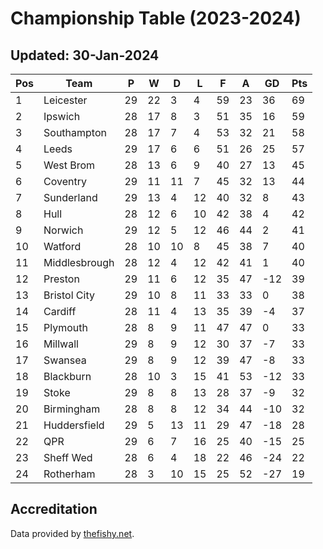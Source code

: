 # Championship Table (2023-2024)
## Updated: 30-Jan-2024

| Pos | Team | P | W | D | L | F | A | GD | Pts |
| --- | --- | --- | --- | --- | --- | --- | --- | --- | --- |
| 1 | Leicester | 29 | 22 | 3 | 4 | 59 | 23 | 36 | 69 |
| 2 | Ipswich | 28 | 17 | 8 | 3 | 51 | 35 | 16 | 59 |
| 3 | Southampton | 28 | 17 | 7 | 4 | 53 | 32 | 21 | 58 |
| 4 | Leeds | 29 | 17 | 6 | 6 | 51 | 26 | 25 | 57 |
| 5 | West Brom | 28 | 13 | 6 | 9 | 40 | 27 | 13 | 45 |
| 6 | Coventry | 29 | 11 | 11 | 7 | 45 | 32 | 13 | 44 |
| 7 | Sunderland | 29 | 13 | 4 | 12 | 40 | 32 | 8 | 43 |
| 8 | Hull | 28 | 12 | 6 | 10 | 42 | 38 | 4 | 42 |
| 9 | Norwich | 29 | 12 | 5 | 12 | 46 | 44 | 2 | 41 |
| 10 | Watford | 28 | 10 | 10 | 8 | 45 | 38 | 7 | 40 |
| 11 | Middlesbrough | 28 | 12 | 4 | 12 | 42 | 41 | 1 | 40 |
| 12 | Preston | 29 | 11 | 6 | 12 | 35 | 47 | -12 | 39 |
| 13 | Bristol City | 29 | 10 | 8 | 11 | 33 | 33 | 0 | 38 |
| 14 | Cardiff | 28 | 11 | 4 | 13 | 35 | 39 | -4 | 37 |
| 15 | Plymouth | 28 | 8 | 9 | 11 | 47 | 47 | 0 | 33 |
| 16 | Millwall | 29 | 8 | 9 | 12 | 30 | 37 | -7 | 33 |
| 17 | Swansea | 29 | 8 | 9 | 12 | 39 | 47 | -8 | 33 |
| 18 | Blackburn | 28 | 10 | 3 | 15 | 41 | 53 | -12 | 33 |
| 19 | Stoke | 29 | 8 | 8 | 13 | 28 | 37 | -9 | 32 |
| 20 | Birmingham | 28 | 8 | 8 | 12 | 34 | 44 | -10 | 32 |
| 21 | Huddersfield | 29 | 5 | 13 | 11 | 29 | 47 | -18 | 28 |
| 22 | QPR | 29 | 6 | 7 | 16 | 25 | 40 | -15 | 25 |
| 23 | Sheff Wed | 28 | 6 | 4 | 18 | 22 | 46 | -24 | 22 |
| 24 | Rotherham | 28 | 3 | 10 | 15 | 25 | 52 | -27 | 19 |

## Accreditation 

Data provided by [thefishy.net](https://www.thefishy.net/).